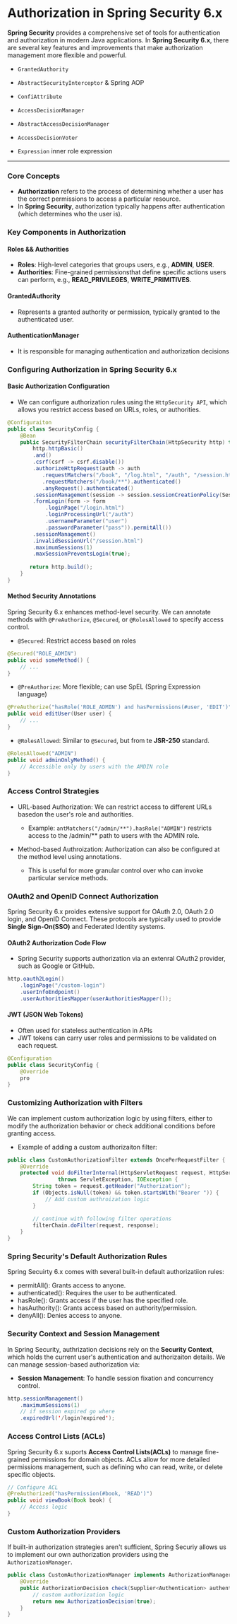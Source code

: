 # Authorization in Spring Security 6.x 

**Spring Security** provides a comprehensive set of tools for authentication and authorization in modern Java applications. In **Spring Security 6.x**, there are several key features and improvements that make authorization management more flexible and powerful.

- `GrantedAuthority`

- `AbstractSecurityInterceptor` & Spring AOP 

- `ConfiAttribute` 

- `AccessDecisionManager`
- `AbstractAccessDecisionManager`
- `AccessDecisionVoter`
- `Expression` inner role expression



---- 


### Core Concepts 
- **Authorization** refers to the process of determining whether a user has the correct permissions to access a particular resource. 
- In **Spring Security**, authorization typically happens after authentication (which determines who the user is). 


### Key Components in Authorization 
#### Roles && Authorities 
- **Roles**: High-level categories that groups users, e.g., **ADMIN**, **USER**. 
- **Authorities**: Fine-grained permissionsthat define specific actions users can perform, e.g., **READ_PRIVILEGES**, **WRITE_PRIMITIVES**.

#### GrantedAuthority 
- Represents a granted authority or permission, typically granted to the authenticated user. 

#### AuthenticationManager 
- It is responsible for managing authentication and authorization decisions

### Configuring Authorization in Spring Security 6.x 
#### Basic Authorization Configuration 
- We can configure authorization rules using the `HttpSecurity API`, which allows you restrict access based on URLs, roles, or authorities.  
```java
@Configuraiton 
public class SecurityConfig {
    @Bean 
    public SecurityFilterChain securityFilterChain(HttpSecurity http) throws Exception {
        http.httpBasic() 
        .and()
        .csrf(csrf -> csrf.disable())
        .authorizeHttpRequest(auth -> auth 
           .requestMatchers("/book", "/log.html", "/auth", "/session.html")
           .requestMatchers("/book/**").authenticated()
           .anyRequest().authenticated()
        .sessionManagement(session -> session.sessionCreationPolicy(SessionCreationPolicy.IF_REQUIRED))
        .formLogin(form -> form
            .loginPage("/login.html")
            .loginProcessingUrl("/auth")
            .usernameParameter("user")
            .passwordParameter("pass")).permitAll())
        .sessionManagement() 
        .invalidSessionUrl("/session.html")
        .maximumSessions(1)
        .maxSessionPreventsLogin(true); 
    
       return http.build(); 
    }
}
```

#### Method Security Annotations 
Spring Security 6.x enhances method-level security. We can annotate methods with `@PreAuthorize`, `@Secured`, or `@RolesAllowed` to specify access control. 

- `@Secured`: Restrict access based on roles 
```java 
@Secured("ROLE_ADMIN")
public void someMethod() {
    // ...
}
```

- `@PreAuthorize`: More flexible; can use SpEL (Spring Expression language)
```java 
@PreAuthorize("hasRole('ROLE_ADMIN') and hasPermissions(#user, 'EDIT')")
public void editUser(User user) {
    // ... 
}
```


- `@RolesAllowed`: Similar to `@Secured`, but from te **JSR-250** standard. 
```java 
@RolesAllowed("ADMIN")
public void adminOnlyMethod() {
    // Accessible only by users with the AMDIN role 
}
```

### Access Control Strategies 
- URL-based Authorization: We can restrict access to different URLs basedon the user's role and authorities.
  - Example: `antMatchers("/admin/**").hasRole("ADMIN")` restricts access to the /admin/** path to users with the ADMIN role. 

- Method-based Authroization: Authorization can also be configured at the method level using annotations. 
  - This is useful for more granular control over who can invoke particular service methods. 


### OAuth2 and OpenID Connect Authorization 

Spring Security 6.x proides extensive support for OAuth 2.0, OAuth 2.0 login, and OpenID Connect. These protocols are typically used to provide  **Single Sign-On(SSO)** and Federated Identity systems. 

#### OAuth2 Authorization Code Flow
- Spring Security supports authorization via an extenral OAuth2 provider, such as Google or GitHub. 
```java 
http.oauth2Login()
    .loginPage("/custom-login")
    .userInfoEndpoint() 
    .userAuthoritiesMapper(userAuthoritiesMapper()); 
```


#### JWT (JSON Web Tokens)
- Often used for stateless authentication in APIs
- JWT tokens can carry user roles and permissions to be validated on each request. 

```java
@Configuration 
public class SecurityConfig {
    @Override 
    pro
}
```


### Customizing Authorization with Filters 

We can implement custom authorization logic by using filters, either to modify the authorization behavior or check additional conditions before granting access. 

- Example of adding a custom authorizaiton filter: 
```java
public class CustomAuthorizationFilter extends OncePerRequestFilter {
    @Override 
    protected void doFilterInternal(HttpServletRequest request, HttpServletResponse response, FilterChain filterChain) 
                throws ServletException, IOException {
        String token = request.getHeader("Authorization"); 
        if (Objects.isNull(token) && token.startsWith("Bearer ")) {
            // Add custom authroization logic 
        }

        // continue with following filter operations 
        filterChain.doFilter(request, response); 
    }
}
```

### Spring Security's Default Authorization Rules 

Spring Secuirty 6.x comes with several built-in default authorizatiion rules: 
- permitAll(): Grants access to anyone. 
- authenticated(): Requires the user to be authenticated. 
- hasRole(): Grants access if the user has the specified role. 
- hasAuthority(): Grants access based on authority/permission. 
- denyAll(): Denies access to anyone. 


### Security Context and Session Management 
In Spring Security, authrization decisions rely on the **Security Context**, 
which holds the current user's authentication and authorizaiton details. 
We can manage session-based authorization via:

- **Session Management**: To handle session fixation and concurrency control.
```java 
http.sessionManagement()
    .maximumSessions(1)
    // if session expired go where 
    .expiredUrl('/login?expired'); 
```

### Access Control Lists (ACLs)
Spring Security 6.x suports **Access Control Lists(ACLs)** to manage fine-grained permissions for domain objects. 
ACLs allow for more detailed permissions management, such as defining who can read, write, or delete specific objects. 

```java
// Configure ACL
@PreAuthorized("hasPermission(#book, 'READ')")
public void viewBook(Book book) {
    // Access logic 
}
```

### Custom Authorization Providers 
If built-in authorization strategies aren't sufficient, Spring Securiy allows us to implement our own authorization providers using the `AuthorizationManager`.
```java 
public class CustomAuthorizationManager implements AuthorizationManager<AuthroziationContext> {
    @Override 
    public AuthorizationDecision check(Supplier<Authentication> authentication, AuthorizationContext context) {
        // custom authorization logic 
        return new AuthorizationDecision(true);
    }
}
```
